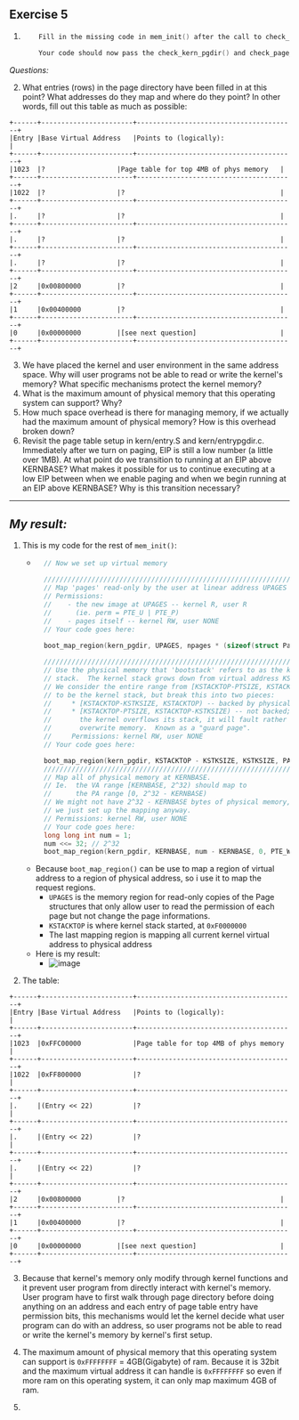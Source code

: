 **Exercise 5**
---

1.  ```c
        Fill in the missing code in mem_init() after the call to check_page().

        Your code should now pass the check_kern_pgdir() and check_page_installed_pgdir() checks.
    ```
*Questions:*

2. What entries (rows) in the page directory have been filled in at this point? What addresses do they map and where do they point? In other words, fill out this table as much as possible:

```
+------+-----------------------+----------------------------------------+
|Entry |Base Virtual Address   |Points to (logically):                  |
+------+-----------------------+----------------------------------------+
|1023  |?	               |Page table for top 4MB of phys memory   |
+------+-----------------------+----------------------------------------+
|1022  |?	               |?                                       |
+------+-----------------------+----------------------------------------+
|.     |?	               |?                                       |
+------+-----------------------+----------------------------------------+
|.     |?	               |?                                       |
+------+-----------------------+----------------------------------------+
|.     |?	               |?                                       |
+------+-----------------------+----------------------------------------+
|2     |0x00800000	       |?                                       |
+------+-----------------------+----------------------------------------+
|1     |0x00400000	       |?                                       |
+------+-----------------------+----------------------------------------+
|0     |0x00000000	       |[see next question]                     |
+------+-----------------------+----------------------------------------+
```

3. We have placed the kernel and user environment in the same address space. Why will user programs not be able to read or write the kernel's memory? What specific mechanisms protect the kernel memory?
4. What is the maximum amount of physical memory that this operating system can support? Why?
5. How much space overhead is there for managing memory, if we actually had the maximum amount of physical memory? How is this overhead broken down?
6. Revisit the page table setup in kern/entry.S and kern/entrypgdir.c. Immediately after we turn on paging, EIP is still a low number (a little over 1MB). At what point do we transition to running at an EIP above KERNBASE? What makes it possible for us to continue executing at a low EIP between when we enable paging and when we begin running at an EIP above KERNBASE? Why is this transition necessary?

---

***My result:***
---

1. This is my code for the rest of `mem_init()`:
    - ```c
        // Now we set up virtual memory

        //////////////////////////////////////////////////////////////////////
        // Map 'pages' read-only by the user at linear address UPAGES
        // Permissions:
        //    - the new image at UPAGES -- kernel R, user R
        //      (ie. perm = PTE_U | PTE_P)
        //    - pages itself -- kernel RW, user NONE
        // Your code goes here:
        
        boot_map_region(kern_pgdir, UPAGES, npages * (sizeof(struct PageInfo)), PADDR(pages), PTE_U | PTE_W);                              

        //////////////////////////////////////////////////////////////////////
        // Use the physical memory that 'bootstack' refers to as the kernel
        // stack.  The kernel stack grows down from virtual address KSTACKTOP.
        // We consider the entire range from [KSTACKTOP-PTSIZE, KSTACKTOP)
        // to be the kernel stack, but break this into two pieces:
        //     * [KSTACKTOP-KSTKSIZE, KSTACKTOP) -- backed by physical memory
        //     * [KSTACKTOP-PTSIZE, KSTACKTOP-KSTKSIZE) -- not backed; so if
        //       the kernel overflows its stack, it will fault rather than
        //       overwrite memory.  Known as a "guard page".
        //     Permissions: kernel RW, user NONE
        // Your code goes here:

        boot_map_region(kern_pgdir, KSTACKTOP - KSTKSIZE, KSTKSIZE, PADDR(bootstack), PTE_W);
        //////////////////////////////////////////////////////////////////////
        // Map all of physical memory at KERNBASE.
        // Ie.  the VA range [KERNBASE, 2^32) should map to
        //      the PA range [0, 2^32 - KERNBASE)
        // We might not have 2^32 - KERNBASE bytes of physical memory, but
        // we just set up the mapping anyway.
        // Permissions: kernel RW, user NONE
        // Your code goes here:
        long long int num = 1;
        num <<= 32; // 2^32
        boot_map_region(kern_pgdir, KERNBASE, num - KERNBASE, 0, PTE_W);
      ```
    - Because `boot_map_region()` can be use to map a region of virtual address to a region of physical address, so i use it to map the request regions.
        - `UPAGES` is the memory region for read-only copies of the Page structures that only allow user to read the permission of each page but not change the page informations.
        - `KSTACKTOP` is where kernel stack started, at `0xF0000000`
        - The last mapping region is mapping all current kernel virtual address to physical address
    - Here is my result:
        - ![image](https://github.com/vilesport/General-Xv6/assets/89498002/63205bec-d139-44a9-a496-8605c58d80d9)

2. The table:
   
```
+------+-----------------------+----------------------------------------+
|Entry |Base Virtual Address   |Points to (logically):                  |
+------+-----------------------+----------------------------------------+
|1023  |0xFFC00000             |Page table for top 4MB of phys memory   |
+------+-----------------------+----------------------------------------+
|1022  |0xFF800000             |?                                       |
+------+-----------------------+----------------------------------------+
|.     |(Entry << 22)          |?                                       |
+------+-----------------------+----------------------------------------+
|.     |(Entry << 22)          |?                                       |
+------+-----------------------+----------------------------------------+
|.     |(Entry << 22)          |?                                       |
+------+-----------------------+----------------------------------------+
|2     |0x00800000	       |?                                       |
+------+-----------------------+----------------------------------------+
|1     |0x00400000	       |?                                       |
+------+-----------------------+----------------------------------------+
|0     |0x00000000	       |[see next question]                     |
+------+-----------------------+----------------------------------------+
```

3. Because that kernel's memory only modify through kernel functions and it prevent user program from directly interact with kernel's memory. User program have to first walk through page directory before doing anything on an address and each entry of page table entry have permission bits, this mechanisms would let the kernel decide what user program can do with an address, so user programs not be able to read or write the kernel's memory by kernel's first setup.

4. The maximum amount of physical memory that this operating system can support is `0xFFFFFFFF` = 4GB(Gigabyte) of ram. Because it is 32bit and the maximum virtual address it can handle is `0xFFFFFFFF` so even if more ram on this operating system, it can only map maximum 4GB of ram.

5. 
